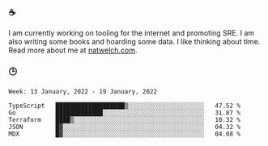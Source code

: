 ### ☕

I am currently working on tooling for the internet and promoting SRE. I am also writing some books and hoarding some data. I like thinking about time. Read more about me at [natwelch.com](https://natwelch.com).

### 🕒

<!--START_SECTION:waka-->
```text
Week: 13 January, 2022 - 19 January, 2022

TypeScript   ███████████████████▒░░░░░░░░░░░░░░░░░░░░░   47.52 % 
Go           █████████████░░░░░░░░░░░░░░░░░░░░░░░░░░░░   31.87 % 
Terraform    ████▒░░░░░░░░░░░░░░░░░░░░░░░░░░░░░░░░░░░░   10.32 % 
JSON         █▓░░░░░░░░░░░░░░░░░░░░░░░░░░░░░░░░░░░░░░░   04.32 % 
MDX          █▓░░░░░░░░░░░░░░░░░░░░░░░░░░░░░░░░░░░░░░░   04.08 % 
```
<!--END_SECTION:waka-->
